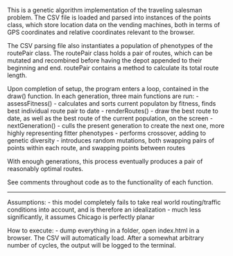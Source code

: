 This is a genetic algorithm implementation of the traveling salesman problem. The CSV file is loaded and parsed into instances of the points class, which store location data on the vending machines, both in terms of GPS coordinates and relative coordinates relevant to the browser.

The CSV parsing file also instantiates a population of phenotypes of the routePair class. The routePair class holds a pair of routes, which can be mutated and recombined before having the depot appended to their beginning and end. routePair contains a method to calculate its total route length.

Upon completion of setup, the program enters a loop, contained in the draw() function. In each generation, three main functions are run:
    - assessFitness()
      - calculates and sorts current populaton by fitness, finds best individual route pair to date
    - renderRoutes()
      - draw the best route to date, as well as the best route of the current population, on the screen
    - nextGeneration()
      - culls the present generation to create the next one, more highly representing fitter phenotypes
      - performs crossover, adding to genetic diversity
      - introduces random mutations, both swapping pairs of points within each route, and swapping points between routes

With enough generations, this process eventually produces a pair of reasonably optimal routes. 

See comments throughout code as to the functionality of each function.

***********

Assumptions:
    - this model completely fails to take real world routing/traffic conditions into account, and is therefore an idealization
    - much less significantly, it assumes Chicago is perfectly planar

How to execute:
    - dump everything in a folder, open index.html in a browser. The CSV will automatically load. After a somewhat arbitrary number of cycles, the output will be logged to the terminal.